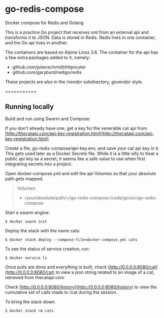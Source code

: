 # go-redis-compose
Docker compose for Redis and Golang

This is a practice Go project that receives xml from an external api and transforms it to JSON.  Data is stored in Redis.  Redis lives in one container, and the Go api lives in another.

The containers are based on Alpine Linux 3.6.  The container for the api has a few extra packages added to it, namely:
- github.com/julienschmidt/httprouter
- github.com/garyburd/redigo/redis

These projects are also in the /vendor subdirectory, govendor style.


===========


## Running locally

Build and run using Swarm and Compose:

If you don't already have one, get a key for the venerable cat api from
[http://thecatapi.com/api-key-registration.html](http://thecatapi.com/api-key-registration.html)

Create a file, go-redis-compose/api-key.env, and save your cat api key in it.  This gets used later as a Docker Secrets file.  While it is a little silly to treat a public api key as a secret, it seems like a safe value to use when first integrating secrets into a project.

Open docker-compose.yml and edit the api Volumes so that your absolute path gets mapped.

>Volumes:
>  - /your/absolute/path/>/go-redis-compose:/code/go/src/go-redis-compose

Start a swarm engine:

  `$ docker swarm init`


Deploy the stack with the name cats:

  `$ docker stack deploy --compose-file=docker-compose.yml cats`


To see the status of service creation, run:

  `$ docker service ls`


Once pulls are done and everything is built, check [http://0.0.0.0:8080/cat](http://0.0.0.0:8080/cat) to view a json string related to an image of a cat, retrieved from thecatapi.com

Check [http://0.0.0.0:8080/history](http://0.0.0.0:8080/history) to view the cumulative set of calls made to /cat during the session.


To bring the stack down:

  `$ docker stack rm cats`
